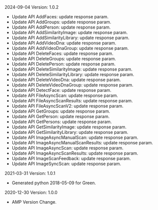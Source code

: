 2024-09-04 Version: 1.0.2
- Update API AddFaces: update response param.
- Update API AddGroups: update response param.
- Update API AddPerson: update response param.
- Update API AddSimilarityImage: update response param.
- Update API AddSimilarityLibrary: update response param.
- Update API AddVideoDna: update response param.
- Update API AddVideoDnaGroup: update response param.
- Update API DeleteFaces: update response param.
- Update API DeleteGroups: update response param.
- Update API DeletePerson: update response param.
- Update API DeleteSimilarityImage: update response param.
- Update API DeleteSimilarityLibrary: update response param.
- Update API DeleteVideoDna: update response param.
- Update API DeleteVideoDnaGroup: update response param.
- Update API DetectFace: update response param.
- Update API FileAsyncScan: update response param.
- Update API FileAsyncScanResults: update response param.
- Update API FileAsyncScanV2: update response param.
- Update API GetGroups: update response param.
- Update API GetPerson: update response param.
- Update API GetPersons: update response param.
- Update API GetSimilarityImage: update response param.
- Update API GetSimilarityLibrary: update response param.
- Update API ImageAsyncManualScan: update response param.
- Update API ImageAsyncManualScanResults: update response param.
- Update API ImageAsyncScan: update response param.
- Update API ImageAsyncScanResults: update response param.
- Update API ImageScanFeedback: update response param.
- Update API ImageSyncScan: update response param.


2021-03-31 Version: 1.0.1
- Generated python 2018-05-09 for Green.

2020-12-30 Version: 1.0.0
- AMP Version Change.

